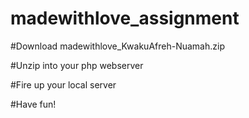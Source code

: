 # madewithlove_assignment

#Download madewithlove_KwakuAfreh-Nuamah.zip

#Unzip into your php webserver

#Fire up your local server

#Have fun!
